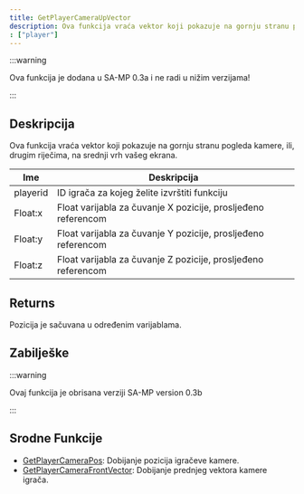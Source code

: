```yaml
---
title: GetPlayerCameraUpVector
description: Ova funkcija vraća vektor koji pokazuje na gornju stranu pogleda kamere, ili, drugim riječima, na srednji vrh vašeg ekrana.
: ["player"]
---
```


:::warning

Ova funkcija je dodana u SA-MP 0.3a i ne radi u nižim verzijama!

:::

## Deskripcija

Ova funkcija vraća vektor koji pokazuje na gornju stranu pogleda kamere, ili, drugim riječima, na srednji vrh vašeg ekrana.

| Ime      | Deskripcija                                                    |
| -------- | -------------------------------------------------------------- |
| playerid | ID igrača za kojeg želite izvrštiti funkciju                   |
| Float:x  | Float varijabla za čuvanje X pozicije, prosljeđeno referencom  |
| Float:y  | Float varijabla za čuvanje Y pozicije, prosljeđeno referencom  |
| Float:z  | Float varijabla za čuvanje Z pozicije, prosljeđeno referencom  |

## Returns

Pozicija je sačuvana u određenim varijablama.

## Zabilješke

:::warning

Ovaj funkcija je obrisana verziji SA-MP version 0.3b

:::

## Srodne Funkcije

- [GetPlayerCameraPos](GetPlayerCameraPos): Dobijanje pozicija igračeve kamere.
- [GetPlayerCameraFrontVector](GetPlayerCameraFrontVector): Dobijanje prednjeg vektora kamere igrača.
